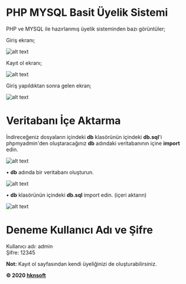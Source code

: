 # PHP MYSQL Basit Üyelik Sistemi
PHP ve MYSQL ile hazırlanmış üyelik sisteminden bazı görüntüler;

Giriş ekranı;

![alt text](https://i.ibb.co/bXvXM8x/php-uyelik-sistemi-1.png)

Kayıt ol ekranı;

![alt text](https://i.ibb.co/bXgL7pr/php-uyelik-sistemi-2.png)

Giriş yapıldıktan sonra gelen ekran;

![alt text](https://i.ibb.co/wyn86Sq/php-uyelik-sistemi-3.png)

# Veritabanı İçe Aktarma

İndireceğeniz dosyaların içindeki <strong>db</strong> klasörünün içindeki <strong>db.sql</strong>'i phpmyadmin'den oluştaracağınız <strong>db</strong> adındaki veritabanının içine <strong>import</strong> edin.

![alt text](https://i.ibb.co/DttV51n/php-uyelik-sistemi-4.png)

• <strong>db</strong> adında bir veritabanı oluşturun.

![alt text](https://i.ibb.co/X4B4mrq/php-uyelik-sistemi-5.png)

• <strong>db</strong> klasörünün içindeki <strong>db.sql</strong> import edin. (içeri aktarın)

![alt text](https://i.ibb.co/K2g6HFb/php-uyelik-sistemi-6.png)

# Deneme Kullanıcı Adı ve Şifre

Kullanıcı adı: admin<br>
Şifre: 12345

<strong>Not:</strong> Kayıt ol sayfasından kendi üyeliğinizi de oluşturabilirsiniz.


<strong>© 2020 <a href="https://hknsoft.com/">hknsoft</a></strong>
